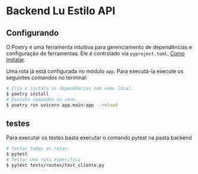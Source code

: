 # Backend Lu Estilo API

## Configurando

O Poetry é uma ferramenta intuitiva para gerenciamento de dependências e configuração de
ferramentas. Ele é controlado via `pyproject.toml`. [Como instalar](https://python-poetry.org/docs/#installing-with-pipx).

Uma rota já está configurada no módulo `app`. Para executá-la execute os seguintes comandos no terminal:
```sh
# Cria e instala as dependências num venv local.
$ poetry install
# Executa comandos no venv.
$ poetry run uvicorn app.main:app --reload
```
## testes

Para executar os testes basta executar o comando pytest na pasta backend
```sh
# Testar todas as rotas.
$ pytest
# Testar uma rota específica
$ pytest tests/routes/test_cliente.py

```